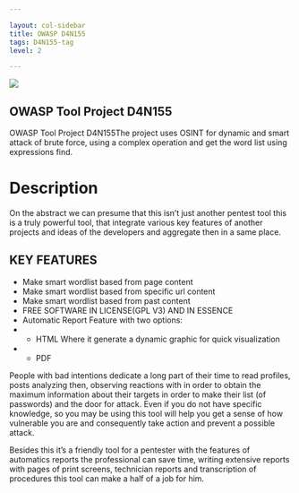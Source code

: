 ```yaml
---

layout: col-sidebar
title: OWASP D4N155
tags: D4N155-tag
level: 2

---
```

![](assets/images/logo.png)

## OWASP Tool Project D4N155
OWASP Tool Project D4N155The project uses OSINT for dynamic and smart attack of brute force, using a complex operation and get the word list using expressions find.

# Description
On the abstract we can presume that this isn’t just another pentest tool this is a truly powerful tool, that integrate various key features of another projects and ideas of the developers and aggregate then in a same place. 

## KEY FEATURES
* Make smart wordlist based from page content
* Make smart wordlist based from specific url content
* Make smart wordlist based from past content
* FREE SOFTWARE IN LICENSE(GPL V3) AND IN ESSENCE
* Automatic Report Feature with two options: 
* * HTML Where it generate a dynamic graphic for quick visualization
* * PDF

People with bad intentions dedicate a long part of their time to read profiles, posts analyzing then, observing reactions with in order to obtain the maximum information about their targets in order to make their list (of passwords) and the door for attack. Even if you do not have specific knowledge, so you may be using this tool will help you get a sense of how vulnerable you are and consequently take action and prevent a possible attack.

Besides this it’s a friendly tool for a pentester with the features of automatics reports the professional can save time, writing extensive reports with pages of print screens, technician reports and transcription of procedures this tool can make a half of a job for him.
